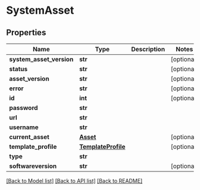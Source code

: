 # SystemAsset

## Properties
Name | Type | Description | Notes
------------ | ------------- | ------------- | -------------
**system_asset_version** | **str** |  | [optional] 
**status** | **str** |  | [optional] 
**asset_version** | **str** |  | [optional] 
**error** | **str** |  | [optional] 
**id** | **int** |  | [optional] 
**password** | **str** |  | 
**url** | **str** |  | 
**username** | **str** |  | 
**current_asset** | [**Asset**](Asset.md) |  | [optional] 
**template_profile** | [**TemplateProfile**](TemplateProfile.md) |  | [optional] 
**type** | **str** |  | 
**softwareversion** | **str** |  | [optional] 

[[Back to Model list]](../README.md#documentation-for-models) [[Back to API list]](../README.md#documentation-for-api-endpoints) [[Back to README]](../README.md)


